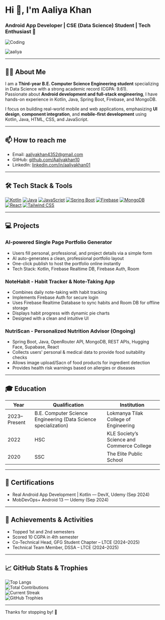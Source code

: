 # Hi 👋, I'm Aaliya Khan

### Android App Developer | CSE (Data Science) Student | Tech Enthusiast 🚀

![Coding](https://c.tenor.com/LENeju0qxusAAAAC/hackerman.gif)

<p align="left"> <img src="https://komarev.com/ghpvc/?username=Aaliyakhan10&label=Profile%20views&color=0e75b6&style=flat" alt="aaliya" /> </p>

---

## 👩‍🎓 About Me

I am a **Third-year B.E. Computer Science Engineering student** specializing in Data Science with a strong academic record (CGPA: 9.61).  
Passionate about **Android development and full-stack engineering**, I have hands-on experience in Kotlin, Java, Spring Boot, Firebase, and MongoDB.

I focus on building real-world mobile and web applications, emphasizing **UI design**, **component integration**, and **mobile-first development** using Kotlin, Java, HTML, CSS, and JavaScript.

---

## 📫 How to reach me

- Email: aaliyakhan4352@gmail.com    
- GitHub: [github.com/Aaliyakhan10](https://github.com/Aaliyakhan10)  
- LinkedIn: [linkedin.com/in/aaliyakhan01](https://www.linkedin.com/in/aaliyakhan01/)

---

## 🛠️ Tech Stack & Tools

<p>
  <a href="https://kotlinlang.org/" target="_blank"><img src="https://img.shields.io/badge/Kotlin-7f52ff?style=for-the-badge&logo=kotlin&logoColor=white" alt="Kotlin" /></a>
  <a href="https://www.java.com" target="_blank"><img src="https://img.shields.io/badge/Java-007396?style=for-the-badge&logo=java&logoColor=white" alt="Java" /></a>
  <a href="https://developer.mozilla.org/en-US/docs/Web/JavaScript" target="_blank"><img src="https://img.shields.io/badge/JavaScript-F7DF1E?style=for-the-badge&logo=javascript&logoColor=black" alt="JavaScript" /></a>
  <a href="https://spring.io/projects/spring-boot" target="_blank"><img src="https://img.shields.io/badge/Spring_Boot-6DB33F?style=for-the-badge&logo=spring&logoColor=white" alt="Spring Boot" /></a>
  <a href="https://firebase.google.com/" target="_blank"><img src="https://img.shields.io/badge/Firebase-FFCA28?style=for-the-badge&logo=firebase&logoColor=black" alt="Firebase" /></a>
  <a href="https://www.mongodb.com/" target="_blank"><img src="https://img.shields.io/badge/MongoDB-47A248?style=for-the-badge&logo=mongodb&logoColor=white" alt="MongoDB" /></a>
  <a href="https://reactjs.org/" target="_blank"><img src="https://img.shields.io/badge/React-61DAFB?style=for-the-badge&logo=react&logoColor=black" alt="React" /></a>
  <a href="https://tailwindcss.com/" target="_blank"><img src="https://img.shields.io/badge/Tailwind_CSS-06B6D4?style=for-the-badge&logo=tailwind-css&logoColor=white" alt="Tailwind CSS" /></a>
</p>

---

## 💻 Projects

### AI-powered Single Page Portfolio Generator  
- Users fill personal, professional, and project details via a simple form  
- AI auto-generates a clean, professional portfolio layout  
- One-click publish to host the portfolio online instantly  
- Tech Stack: Kotlin, Firebase Realtime DB, Firebase Auth, Room

### NoteHabit - Habit Tracker & Note-Taking App  
- Combines daily note-taking with habit tracking  
- Implements Firebase Auth for secure login  
- Uses Firebase Realtime Database to sync habits and Room DB for offline storage  
- Displays habit progress with dynamic pie charts  
- Designed with a clean and intuitive UI

### NutriScan - Personalized Nutrition Advisor (Ongoing)  
- Spring Boot, Java, OpenRouter API, MongoDB, REST APIs, Hugging Face, Supabase, React  
- Collects users' personal & medical data to provide food suitability checks  
- Allows image upload/Sacn of food products for ingredient detection  
- Provides health risk warnings based on allergies or diseases

---

## 🎓 Education

| Year       | Qualification                    | Institution                         |
|------------|---------------------------------|-----------------------------------|
| 2023–Present | B.E. Computer Science Engineering (Data Science specialization) | Lokmanya Tilak College of Engineering |
| 2022       | HSC                             | KLE Society’s Science and Commerce College |
| 2020       | SSC                             | The Elite Public School            |

---

## 📜 Certifications

- Real Android App Development | Kotlin — DevX, Udemy (Sep 2024)  
- MobDevOps+ Android 13 — Udemy (Sep 2024)  

---

## 🌟 Achievements & Activities

- Topped 1st and 2nd semesters  
- Scored 10 CGPA in 4th semester  
- Co-Technical Head, GFG Student Chapter – LTCE (2024–2025)  
- Technical Team Member, DSSA – LTCE (2024–2025)  

---

## 📈 GitHub Stats & Trophies

![Top Langs](https://github-readme-stats.vercel.app/api/top-langs/?username=Aaliyakhan10&show_icons=true&layout=compact)  
![Total Contributions](https://github-readme-stats.vercel.app/api?username=Aaliyakhan10&show_icons=true&count_private=true&hide=prs)  
![Current Streak](https://github-readme-streak-stats.herokuapp.com/?user=Aaliyakhan10)  
![GitHub Trophies](https://github-profile-trophy.vercel.app/?username=Aaliyakhan10&theme=juicyfresh)

---

Thanks for stopping by! 🚀
